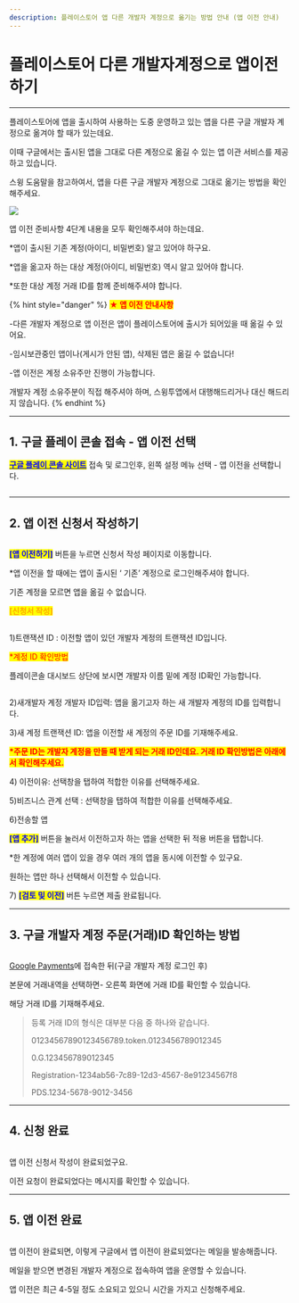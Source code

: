 ```yaml
---
description: 플레이스토어 앱 다른 개발자 계정으로 옮기는 방법 안내 (앱 이전 안내)
---
```


# 플레이스토어 다른 개발자계정으로 앱이전하기

***



플레이스토어에 앱을 출시하여 사용하는 도중 운영하고 있는 앱을 다른 구글 개발자 계정으로 옮겨야 할 때가 있는데요.

이때 구글에서는 출시된 앱을 그대로 다른 계정으로 옮길 수 있는 앱 이관 서비스를 제공하고 있습니다.

스윙 도움말을 참고하여서, 앱을 다른 구글 개발자 계정으로 그대로 옮기는 방법을 확인해주세요.

![](https://wp.swing2app.co.kr/wp-content/uploads/2018/09/%ED%94%8C%EB%A0%88%EC%9D%B4%EC%8A%A4%ED%86%A0%EC%96%B4%EC%95%B1%EC%9D%B4%EC%A0%841\_new.png)

앱 이전 준비사항 4단계 내용을 모두 확인해주셔야 하는데요.

\*앱이 출시된 기존 계정(아이디, 비밀번호) 알고 있어야 하구요.

\*앱을 옮고자 하는 대상 계정(아이디, 비밀번호) 역시 알고 있어야 합니다.

\*또한 대상 계정 거래 ID를 함께 준비해주셔야 합니다.

{% hint style="danger" %}
<mark style="color:red;">**★ 앱 이전 안내사항**</mark>

\-다른 개발자 계정으로 앱 이전은 앱이 플레이스토어에 출시가 되어있을 때 옮길 수 있어요.

\-임시보관중인 앱이나(게시가 안된 앱), 삭제된 앱은 옮길 수 없습니다!

\-앱 이전은 계정 소유주만 진행이 가능합니다.&#x20;

개발자 계정 소유주분이 직접 해주셔야 하며, 스윙투앱에서 대행해드리거나 대신 해드리지 않습니다.
{% endhint %}

***



## **1. 구글 플레이 콘솔 접속 - 앱 이전 선택**



[<mark style="color:blue;">**구글 플레이 콘솔 사이트**</mark>](https://play.google.com/console/u/0/developers) 접속 및 로그인후, 왼쪽 설정 메뉴 선택 - 앱 이전을 선택합니다.&#x20;

<div align="left">

<figure><img src="../../.gitbook/assets/이전1png.png" alt=""><figcaption></figcaption></figure>

</div>

***



## **2. 앱 이전 신청서 작성하기**

<figure><img src="../../.gitbook/assets/이전2.png" alt=""><figcaption></figcaption></figure>

<mark style="color:blue;">**\[앱 이전하기]**</mark> 버튼을 누르면 신청서 작성 페이지로 이동합니다.

\*앱 이전을 할 때에는 앱이 출시된 ‘ 기존’ 계정으로 로그인해주셔야 합니다.&#x20;

기존 계정을 모르면 앱을 옮길 수 없습니다.



<mark style="color:orange;">**\[신청서 작성]**</mark>

<figure><img src="../../.gitbook/assets/이전4.png" alt=""><figcaption></figcaption></figure>

1\)트랜잭션 ID : 이전할 앱이 있던  개발자 계정의 트랜잭션 ID입니다.

<mark style="color:red;">\*계정 ID 확인방법</mark>

플레이콘솔 대시보드 상단에 보시면 개발자 이름 밑에 계정 ID확인 가능합니다.

<figure><img src="../../.gitbook/assets/이전3.png" alt=""><figcaption></figcaption></figure>

2\)새개발자 계정 개발자 ID입력: 앱을 옮기고자 하는 새 개발자 계정의 ID를 입력합니다.&#x20;

3\)새 계정 트랜잭션 ID: 앱을 이전할 새 계정의 주문 ID를 기재해주세요.

<mark style="color:red;">**\*주문 ID는 개발자 계정을 만들 때 받게 되는 거래 ID인데요. 거래 ID 확인방법은 아래에서 확인해주세요.**</mark>&#x20;

4\) 이전이유:  선택창을 탭하여 적합한 이유를 선택해주세요.&#x20;

5\)비즈니스 관계 선택 : 선택창을 탭하여 적합한 이유를 선택해주세요.&#x20;

6\)전송할 앱&#x20;

&#x20;<mark style="color:blue;">**\[앱 추가]**</mark> 버튼을 눌러서 이전하고자 하는 앱을 선택한 뒤 적용 버튼을 탭합니다.&#x20;

\*한 계정에 여러 앱이 있을 경우 여러 개의 앱을 동시에 이전할 수 있구요.&#x20;

원하는 앱만 하나 선택해서 이전할 수 있습니다.

7\) <mark style="color:blue;">**\[검토 및 이전]**</mark> 버튼 누르면 제출 완료됩니다.



***



## **3. 구글 개발자 계정 주문(거래)ID 확인하는 방법**

<figure><img src="../../.gitbook/assets/thumbnail_image.png" alt=""><figcaption></figcaption></figure>

[Google Payments](https://payments.google.com/payments/home)에 접속한 뒤(구글 개발자 계정 로그인 후)&#x20;

&#x20;본문에 거래내역을 선택하면- 오른쪽 화면에 거래 ID를 확인할 수 있습니다.&#x20;

해당 거래 ID를 기재해주세요.&#x20;

> 등록 거래 ID의 형식은 대부분 다음 중 하나와 같습니다.
>
> 01234567890123456789.token.0123456789012345
>
> 0.G.123456789012345
>
> Registration-1234ab56-7c89-12d3-4567-8e91234567f8
>
> PDS.1234-5678-9012-3456

***



## **4. 신청 완료**

<figure><img src="../../.gitbook/assets/이전5.png" alt=""><figcaption></figcaption></figure>

앱 이전 신청서 작성이 완료되었구요.&#x20;

이전 요청이 완료되었다는 메시지를 확인할 수 있습니다.&#x20;

***



## **5. 앱 이전 완료**

<div align="left">

<figure><img src="../../.gitbook/assets/이전6.png" alt=""><figcaption></figcaption></figure>

</div>

앱 이전이 완료되면, 이렇게 구글에서 앱 이전이 완료되었다는 메일을 발송해줍니다.

메일을 받으면 변경된 개발자 계정으로 접속하여 앱을 운영할 수 있습니다.

앱 이전은  최근 4-5일 정도 소요되고 있으니 시간을 가지고 신청해주세요.&#x20;

